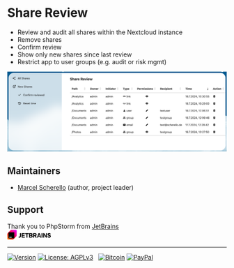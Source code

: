 # Share Review
- Review and audit all shares within the Nextcloud instance
- Remove shares
- Confirm review
- Show only new shares since last review
- Restrict app to user groups (e.g. audit or risk mgmt)

<p align="center">
<img src="https://github.com/Rello/sharereview/blob/main/screenshots/logo.png?raw=true" alt="Main" width="600" title="Share Review">
</p>

## Maintainers
- [Marcel Scherello](https://github.com/rello) (author, project leader)

## Support
Thank you to PhpStorm from [JetBrains](https://www.jetbrains.com/?from=AudioPlayerforNextcloudandownCloud) <br>
<img src="https://raw.githubusercontent.com/rello/analytics/master/screenshots/jetbrains.svg" alt="Main" width="100" title="Analytics">

---

[![Version](https://img.shields.io/github/release/rello/sharereview.svg)](https://github.com/rello/sharereview/blob/master/CHANGELOG.md)&#160;[![License: AGPLv3](https://img.shields.io/badge/license-AGPLv3-blue.svg)](http://www.gnu.org/licenses/agpl-3.0)&#160;&#160;&#160;[![Bitcoin](https://img.shields.io/badge/donate-Bitcoin-blue.svg)](https://github.com/rello/audioplayer/wiki/donate)&#160;[![PayPal](https://img.shields.io/badge/donate-PayPal-blue.svg)](https://github.com/rello/audioplayer/wiki/donate)